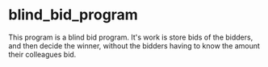 # blind_bid_program
This program is a blind bid program.
It's work is store bids of the bidders, and then decide the winner, without the bidders having to know the amount their colleagues bid.
